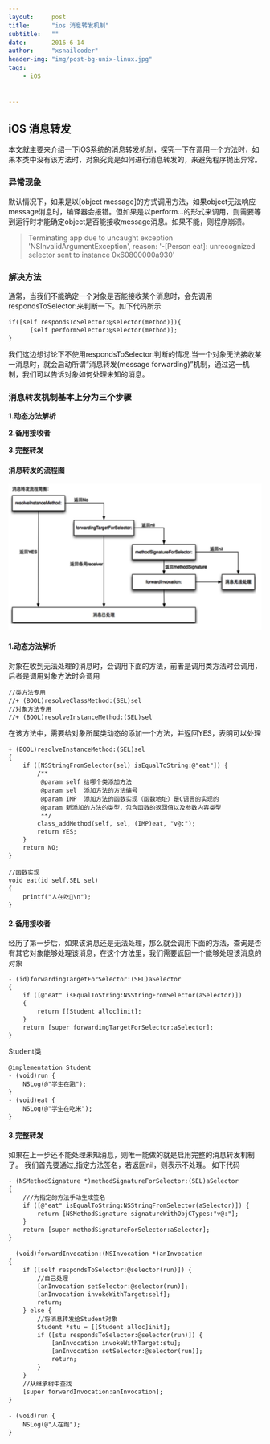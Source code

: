 ```yaml
---
layout:     post
title:      "ios 消息转发机制"
subtitle:   ""
date:       2016-6-14
author:     "xsnailcoder"
header-img: "img/post-bg-unix-linux.jpg"
tags:
    - iOS

    
---
```



## iOS 消息转发


本文就主要来介绍一下iOS系统的消息转发机制，探究一下在调用一个方法时，如果本类中没有该方法时，对象究竟是如何进行消息转发的，来避免程序抛出异常。
### 异常现象
默认情况下，如果是以[object message]的方式调用方法，如果object无法响应message消息时，编译器会报错。但如果是以perform…的形式来调用，则需要等到运行时才能确定object是否能接收message消息。如果不能，则程序崩溃。 


> Terminating app due to uncaught exception 'NSInvalidArgumentException', reason: '-[Person eat]: unrecognized selector sent to instance 0x60800000a930'


### 解决方法

通常，当我们不能确定一个对象是否能接收某个消息时，会先调用respondsToSelector:来判断一下。如下代码所示


	if([self respondsToSelector:@selector(method)]){
	      [self performSelector:@selector(method)];
	}
	
我们这边想讨论下不使用respondsToSelector:判断的情况,当一个对象无法接收某一消息时，就会启动所谓“消息转发(message forwarding)”机制，通过这一机制，我们可以告诉对象如何处理未知的消息。

### 消息转发机制基本上分为三个步骤

**1.动态方法解析**

**2.备用接收者**

**3.完整转发**

#### 消息转发的流程图
![ios](/img/ios/runtime/sendMessage.png)

#### 1.动态方法解析
对象在收到无法处理的消息时，会调用下面的方法，前者是调用类方法时会调用，后者是调用对象方法时会调用

	//类方法专用
	//+ (BOOL)resolveClassMethod:(SEL)sel
	//对象方法专用
	//+ (BOOL)resolveInstanceMethod:(SEL)sel

在该方法中，需要给对象所属类动态的添加一个方法，并返回YES，表明可以处理

	+ (BOOL)resolveInstanceMethod:(SEL)sel
	{
	    if ([NSStringFromSelector(sel) isEqualToString:@"eat"]) {
	        /**
	         @param self 给哪个类添加方法
	         @param sel  添加方法的方法编号
	         @param IMP  添加方法的函数实现（函数地址）是C语言的实现的
	         @param 新添加的方法的类型，包含函数的返回值以及参数内容类型
	         **/
	        class_addMethod(self, sel, (IMP)eat, "v@:");
	        return YES;
	    }
	    return NO;
	}
	
	//函数实现
	void eat(id self,SEL sel)
	{
	    printf("人在吃🍚\n");
	}

#### 2.备用接收者
经历了第一步后，如果该消息还是无法处理，那么就会调用下面的方法，查询是否有其它对象能够处理该消息，在这个方法里，我们需要返回一个能够处理该消息的对象

	- (id)forwardingTargetForSelector:(SEL)aSelector
	{
	    if ([@"eat" isEqualToString:NSStringFromSelector(aSelector)])
	    {
	        return [[Student alloc]init];
	    }
	    return [super forwardingTargetForSelector:aSelector];
	}
	
Student类

	@implementation Student
	- (void)run {
	    NSLog(@"学生在跑");
	}
	- (void)eat {
        NSLog(@"学生在吃米");
    }

#### 3.完整转发

如果在上一步还不能处理未知消息，则唯一能做的就是启用完整的消息转发机制了。 我们首先要通过,指定方法签名，若返回nil，则表示不处理。 如下代码


	- (NSMethodSignature *)methodSignatureForSelector:(SEL)aSelector
	{
	    ///为指定的方法手动生成签名
	    if ([@"eat" isEqualToString:NSStringFromSelector(aSelector)]) {
	        return [NSMethodSignature signatureWithObjCTypes:"v@:"];
	    }
	    return [super methodSignatureForSelector:aSelector];
	}
	
	- (void)forwardInvocation:(NSInvocation *)anInvocation
	{
	    if ([self respondsToSelector:@selector(run)]) {
	        //自己处理
	        [anInvocation setSelector:@selector(run)];
	        [anInvocation invokeWithTarget:self];
	        return;
	    } else {
	        //将消息转发给Student对象
	        Student *stu = [[Student alloc]init];
	        if ([stu respondsToSelector:@selector(run)]) {
	            [anInvocation invokeWithTarget:stu];
	            [anInvocation setSelector:@selector(run)];
	            return;
	        }
	    }
	    //从继承树中查找
	    [super forwardInvocation:anInvocation];
	}
	
	- (void)run {
	    NSLog(@"人在跑");
	}




